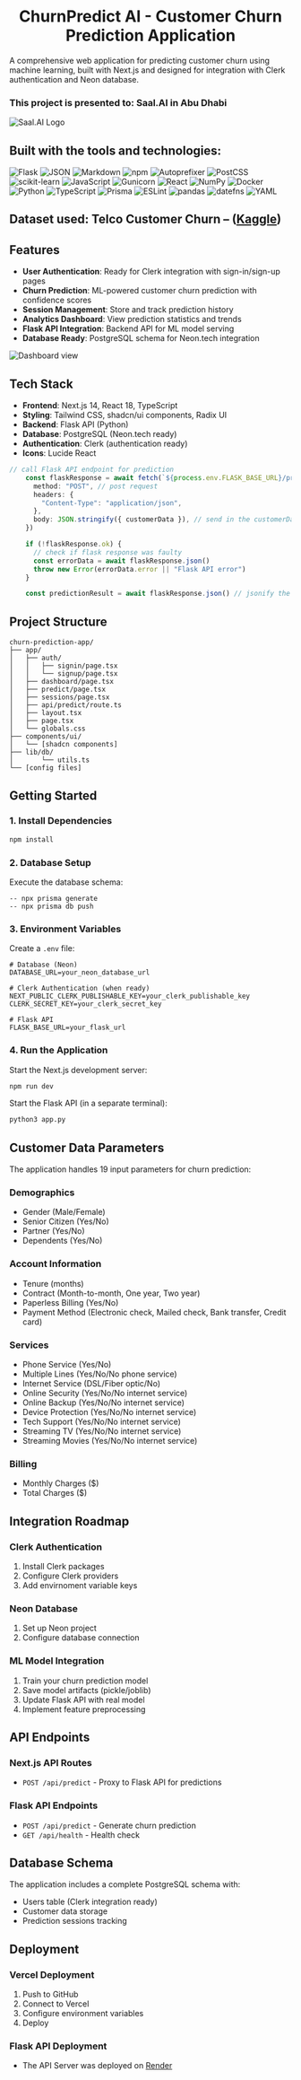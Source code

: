 # <div align="center">ChurnPredict AI - Customer Churn Prediction Application</div>

A comprehensive web application for predicting customer churn using machine learning, built with Next.js and designed for integration with Clerk authentication and Neon database.

### This project is presented to: Saal.AI in Abu Dhabi
![Saal.AI Logo](https://bizpages.org/uploaded_images/logo/30/34645.gif)

## Built with the tools and technologies:

![Flask](https://img.shields.io/badge/Flask-000000?style=for-the-badge&logo=flask&logoColor=white) ![JSON](https://img.shields.io/badge/JSON-000000?style=for-the-badge&logo=json&logoColor=white) ![Markdown](https://img.shields.io/badge/Markdown-000000?style=for-the-badge&logo=markdown&logoColor=white) ![npm](https://img.shields.io/badge/npm-CB3837?style=for-the-badge&logo=npm&logoColor=white) ![Autoprefixer](https://img.shields.io/badge/Autoprefixer-DD3A0A?style=for-the-badge&logo=autoprefixer&logoColor=white) ![PostCSS](https://img.shields.io/badge/PostCSS-DD3A0A?style=for-the-badge&logo=postcss&logoColor=white) ![scikit-learn](https://img.shields.io/badge/scikit--learn-F7931E?style=for-the-badge&logo=scikit-learn&logoColor=white) ![JavaScript](https://img.shields.io/badge/JavaScript-F7DF1E?style=for-the-badge&logo=javascript&logoColor=black) ![Gunicorn](https://img.shields.io/badge/Gunicorn-499848?style=for-the-badge&logo=gunicorn&logoColor=white) ![React](https://img.shields.io/badge/React-20232A?style=for-the-badge&logo=react&logoColor=61DAFB) ![NumPy](https://img.shields.io/badge/NumPy-013243?style=for-the-badge&logo=numpy&logoColor=white) ![Docker](https://img.shields.io/badge/Docker-2496ED?style=for-the-badge&logo=docker&logoColor=white) ![Python](https://img.shields.io/badge/Python-3776AB?style=for-the-badge&logo=python&logoColor=white) ![TypeScript](https://img.shields.io/badge/TypeScript-007ACC?style=for-the-badge&logo=typescript&logoColor=white) ![Prisma](https://img.shields.io/badge/Prisma-2D3748?style=for-the-badge&logo=prisma&logoColor=white) ![ESLint](https://img.shields.io/badge/ESLint-4B32C3?style=for-the-badge&logo=eslint&logoColor=white) ![pandas](https://img.shields.io/badge/pandas-150458?style=for-the-badge&logo=pandas&logoColor=white) ![datefns](https://img.shields.io/badge/date--fns-770C56?style=for-the-badge&logo=date-fns&logoColor=white) ![YAML](https://img.shields.io/badge/YAML-CB171E?style=for-the-badge&logo=yaml&logoColor=white)

## Dataset used: Telco Customer Churn – ([Kaggle](https://www.kaggle.com/blastchar/telco-customer-churn))

## Features

- **User Authentication**: Ready for Clerk integration with sign-in/sign-up pages
- **Churn Prediction**: ML-powered customer churn prediction with confidence scores
- **Session Management**: Store and track prediction history
- **Analytics Dashboard**: View prediction statistics and trends
- **Flask API Integration**: Backend API for ML model serving
- **Database Ready**: PostgreSQL schema for Neon.tech integration

![Dashboard view](https://i.ibb.co/SXDJVjCr/ss1.png)

## Tech Stack

- **Frontend**: Next.js 14, React 18, TypeScript
- **Styling**: Tailwind CSS, shadcn/ui components, Radix UI
- **Backend**: Flask API (Python)
- **Database**: PostgreSQL (Neon.tech ready)
- **Authentication**: Clerk (authentication ready)
- **Icons**: Lucide React

```typescript
// call Flask API endpoint for prediction
    const flaskResponse = await fetch(`${process.env.FLASK_BASE_URL}/predict`, {
      method: "POST", // post request
      headers: {
        "Content-Type": "application/json",
      },
      body: JSON.stringify({ customerData }), // send in the customerData back to the app.py
    })

    if (!flaskResponse.ok) {
      // check if flask response was faulty
      const errorData = await flaskResponse.json()
      throw new Error(errorData.error || "Flask API error")
    }

    const predictionResult = await flaskResponse.json() // jsonify the response result
```

## Project Structure

```
churn-prediction-app/
├── app/
│   ├── auth/
│   │   ├── signin/page.tsx
│   │   └── signup/page.tsx
│   ├── dashboard/page.tsx
│   ├── predict/page.tsx
│   ├── sessions/page.tsx
│   ├── api/predict/route.ts
│   ├── layout.tsx
│   ├── page.tsx
│   └── globals.css
├── components/ui/
│   └── [shadcn components]
├── lib/db/
│       └── utils.ts
└── [config files]
```

## Getting Started

### 1. Install Dependencies

```bash
npm install
```


### 2. Database Setup

Execute the database schema:

``` Prisma ORM
-- npx prisma generate
-- npx prisma db push
```

### 3. Environment Variables

Create a `.env` file:

```env
# Database (Neon)
DATABASE_URL=your_neon_database_url

# Clerk Authentication (when ready)
NEXT_PUBLIC_CLERK_PUBLISHABLE_KEY=your_clerk_publishable_key
CLERK_SECRET_KEY=your_clerk_secret_key

# Flask API
FLASK_BASE_URL=your_flask_url
```

### 4. Run the Application

Start the Next.js development server:

```bash
npm run dev
```

Start the Flask API (in a separate terminal):

```bash
python3 app.py
```

## Customer Data Parameters

The application handles 19 input parameters for churn prediction:

### Demographics
- Gender (Male/Female)
- Senior Citizen (Yes/No)
- Partner (Yes/No)
- Dependents (Yes/No)

### Account Information
- Tenure (months)
- Contract (Month-to-month, One year, Two year)
- Paperless Billing (Yes/No)
- Payment Method (Electronic check, Mailed check, Bank transfer, Credit card)

### Services
- Phone Service (Yes/No)
- Multiple Lines (Yes/No/No phone service)
- Internet Service (DSL/Fiber optic/No)
- Online Security (Yes/No/No internet service)
- Online Backup (Yes/No/No internet service)
- Device Protection (Yes/No/No internet service)
- Tech Support (Yes/No/No internet service)
- Streaming TV (Yes/No/No internet service)
- Streaming Movies (Yes/No/No internet service)

### Billing
- Monthly Charges ($)
- Total Charges ($)

## Integration Roadmap

### Clerk Authentication
1. Install Clerk packages
2. Configure Clerk providers
3. Add envirnoment variable keys

### Neon Database
1. Set up Neon project
2. Configure database connection

### ML Model Integration
1. Train your churn prediction model
2. Save model artifacts (pickle/joblib)
3. Update Flask API with real model
4. Implement feature preprocessing

## API Endpoints

### Next.js API Routes
- `POST /api/predict` - Proxy to Flask API for predictions

### Flask API Endpoints
- `POST /api/predict` - Generate churn prediction
- `GET /api/health` - Health check

## Database Schema

The application includes a complete PostgreSQL schema with:
- Users table (Clerk integration ready)
- Customer data storage
- Prediction sessions tracking

## Deployment

### Vercel Deployment
1. Push to GitHub
2. Connect to Vercel
3. Configure environment variables
4. Deploy

### Flask API Deployment
- The API Server was deployed on [Render](https://render.com/)


